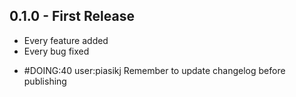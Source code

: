 ## 0.1.0 - First Release
* Every feature added
* Every bug fixed

- #DOING:40 user:piasikj Remember to update changelog before publishing
